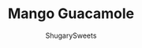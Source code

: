 ---
layout: ../../layouts/MarkdownPostLayout.astro
title: Mango Guacamole
author: ShugarySweets
pubDate: 2019-01-08
description: "Mango Guacamole is a delicious tex mex snack you didnt even know you were missing in your life! Packed with flavor!"
image_url: https://www.shugarysweets.com/wp-content/uploads/2014/04/mango-guacamole-facebook.jpg
tags: ["Appetizers","Mexican"]
calories: 151
protein: 2
carbohydrates: 14
fats: 11
fiber: 6
ingredients: ["3 ripe avocados","1 mango, peeled and diced","1/2 red onion, diced","1 handful cilantro, snipped (about 3 Tablespoons","1/2 teaspoon kosher salt","1 lime, juiced"]
serves: 8
time: "15 minutes"
prepTime: "15 minutes"
instructions: ["Remove the flesh and pit from the avocados and place the avocado in a bowl. Mash avocados with a fork until only some chunks remain.","Add remaining ingredients and stir until combined. Serve with tortilla chips and enjoy!"]
nutrition: ["151 calories","14 grams carbohydrates","0 milligrams cholesterol","11 grams fat","6 grams fiber","2 grams protein","2 grams saturated fat","88 milligrams sodium","7 grams sugar","0 grams trans fat","9 grams unsaturated fat"]
---